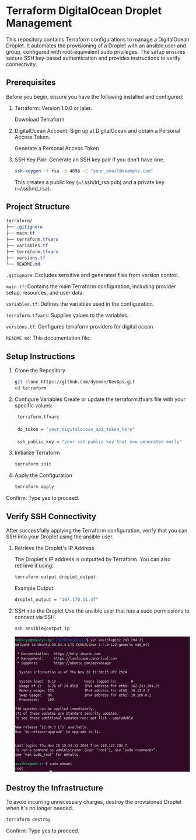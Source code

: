 # Terraform DigitalOcean Droplet Management

This repository contains Terraform configurations to manage a DigitalOcean Droplet. It automates the provisioning of a Droplet with an ansible user and group, configured with root-equivalent sudo privileges. The setup ensures secure SSH key-based authentication and provides instructions to verify connectivity.

## Prerequisites

Before you begin, ensure you have the following installed and configured:

1. Terraform: Version 1.0.0 or later.

    Download Terraform

2. DigitalOcean Account: Sign up at DigitalOcean and obtain a Personal Access Token.

    Generate a Personal Access Token

3. SSH Key Pair: Generate an SSH key pair if you don't have one.

    ```bash
    ssh-keygen -t rsa -b 4096 -C "your_email@example.com"
    ```

    This creates a public key (~/.ssh/id_rsa.pub) and a private key (~/.ssh/id_rsa).

## Project Structure

```css
terraform/
├── .gitignore
├── main.tf
├── terraform.tfvars
├── variables.tf
├── terraform.tfvars
├── versions.tf
└── README.md
```

`.gitignore`: Excludes sensitive and generated files from version control.

`main.tf`: Contains the main Terraform configuration, including provider setup, resources, and user data.

`variables.tf`: Defines the variables used in the configuration.

`terraform.tfvars`: Supplies values to the variables.

`versions.tf`: Configures terraform providers for digital ocean

`README.md`: This documentation file.

## Setup Instructions

1. Clone the Repository

   ```bash
   git clone https://github.com/dysmon/DevOps.git
   cd terraform
   ```

2. Configure Variables
   Create or update the terraform.tfvars file with your specific values:

   ```bash
    terraform.tfvars

    do_token = "your_digitalocean_api_token_here"

    ssh_public_key = "your ssh public key that you generated early"
   ```

3. Initialize Terraform

   ```bash
   terraform init
   ```

4. Apply the Configuration

   ```bash
   terraform apply
   ```

Confirm: Type yes to proceed.

## Verify SSH Connectivity

After successfully applying the Terraform configuration, verify that you can SSH into your Droplet using the ansible user.

1. Retrieve the Droplet's IP Address

    The Droplet's IP address is outputted by Terraform. You can also retrieve it using:

    ```bash
    terraform output droplet_output
    ```

    Example Output:

    ```bash
    droplet_output = "107.170.11.47"
    ```

2. SSH into the Droplet
   Use the ansible user that has a sudo permissions to connect via SSH.

   ```bash
   ssh ansible@output_ip
   ```

   ![terraform ](media/terraform.png)

## Destroy the Infrastructure

To avoid incurring unnecessary charges, destroy the provisioned Droplet when it's no longer needed.

```bash
terraform destroy
```

Confirm: Type yes to proceed.
